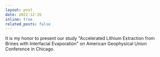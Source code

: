 ```yaml
---
layout: post
date: 2022-12-16
inline: true
related_posts: false
---
```


It is my honor to present our study "Accelerated Lithium Extraction from Brines with Interfacial Evaporation" on American Geophysical Union Conference in Chicago.